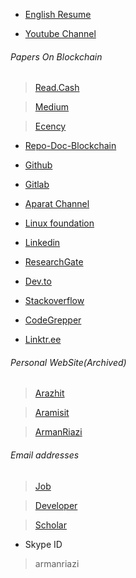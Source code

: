 

* [English Resume](https://cutt.ly/OPk7FT2)

* [Youtube Channel](https://cutt.ly/pyKrYMh)

  
###### Papers On Blockchain

> [Read.Cash](https://read.cash/@arman-riazi-science)

> [Medium](https://arman-riazi-science.medium.com)

> [Ecency](https://ecency.com/@arman-riazi)

* [Repo-Doc-Blockchain](https://github.com/armanriazi/Doc-Blockchain)

* [Github](http://github.com/armanriazi)

* [Gitlab](http://gitlab.com/gitlabarmanriazi)

* [Aparat Channel](https://aparat.ir/armanriazi)

* [Linux foundation](https://identity.linuxfoundation.org/users/armanriazi)

* [Linkedin](https://www.linkedin.com/in/arman-riazi)

* [ResearchGate](https://www.researchgate.net/profile/Arman_Riazi2)

* [Dev.to](https://dev.to/@armanriazi)

* [Stackoverflow](https://stackoverflow.com/users/2095704/arman-riazi)

* [CodeGrepper](https://www.codegrepper.com/profile/arman)

* [Linktr.ee](https://linktr.ee/armanriazi)

###### Personal WebSite(Archived)
  
> [Arazhit](http://arazhit.webredirect.org)

> [Aramisit](http://aramisit.theworkpc.com)

> [ArmanRiazi](https://armanriazi.ir)

###### Email addresses

> [Job](mailto:arman2job@gmail.com)

> [Developer](mailto:arman2develop@gmail.com)

> [Scholar](mailto:arman2riazi@sco.iaun.ac.ir)


* Skype ID
>  armanriazi
